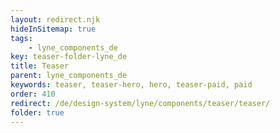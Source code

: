 ```yaml
---
layout: redirect.njk
hideInSitemap: true
tags: 
    - lyne_components_de
key: teaser-folder-lyne_de
title: Teaser
parent: lyne_components_de
keywords: teaser, teaser-hero, hero, teaser-paid, paid
order: 410
redirect: /de/design-system/lyne/components/teaser/teaser/
folder: true
---
```

